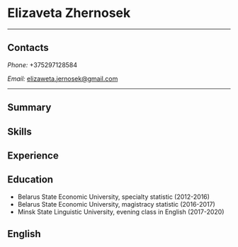 # Elizaveta Zhernosek
***
## Contacts
*Phone:* +375297128584

*Email:* elizaweta.jernosek@gmail.com
***
## Summary
## Skills
## Experience
## Education
* Belarus State Economic University, specialty statistic (2012-2016)
* Belarus State Economic University, magistracy statistic (2016-2017)
* Minsk State Linguistic University, evening class in English (2017-2020)
## English